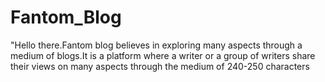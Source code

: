 # Fantom_Blog
"Hello there.Fantom blog believes in exploring many aspects through a medium of blogs.It is a platform where a writer or a group of writers share their views on many aspects through the medium of 240-250 characters
